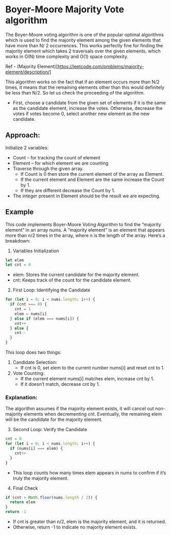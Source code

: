 # Boyer-Moore Majority Vote algorithm

The Boyer-Moore voting algorithm is one of the popular optimal algorithms which is used to find the majority element among the given elements that have more than N/ 2 occurrences. This works perfectly fine for finding the majority element which takes 2 traversals over the given elements, which works in O(N) time complexity and O(1) space complexity.

Ref - (Majority Element)[https://leetcode.com/problems/majority-element/description/]

This algorithm works on the fact that if an element occurs more than N/2 times, it means that the remaining elements other than this would definitely be less than N/2. So let us check the proceeding of the algorithm.

- First, choose a candidate from the given set of elements if it is the same as the candidate element, increase the votes. Otherwise, decrease the votes if votes become 0, select another new element as the new candidate.

## Approach:

Initialize 2 variables:

- Count – for tracking the count of element
- Element – for which element we are counting
- Traverse through the given array.
  - If Count is 0 then store the current element of the array as Element.
  - If the current element and Element are the same increase the Count by 1.
  - If they are different decrease the Count by 1.
- The integer present in Element should be the result we are expecting.

## Example

This code implements Boyer-Moore Voting Algorithm to find the “majority element” in an array nums. A “majority element” is an element that appears more than n/2 times in the array, where n is the length of the array. Here’s a breakdown:

1. Variables Initialization

```javascript
let elem
let cnt = 0
```

- elem: Stores the current candidate for the majority element.
- cnt: Keeps track of the count for the candidate element.

2. First Loop: Identifying the Candidate

```javascript
for (let i = 0; i < nums.length; i++) {
  if (cnt === 0) {
    cnt = 1
    elem = nums[i]
  } else if (elem === nums[i]) {
    cnt++
  } else {
    cnt--
  }
}
```

This loop does two things:

1. Candidate Selection:
   - If cnt is 0, set elem to the current number nums[i] and reset cnt to 1.
2. Vote Counting:
   - If the current element nums[i] matches elem, increase cnt by 1.
   - If it doesn’t match, decrease cnt by 1.

### Explanation:

The algorithm assumes if the majority element exists, it will cancel out non-majority elements when decrementing cnt. Eventually, the remaining elem will be the candidate for the majority element.

3. Second Loop: Verify the Candidate

```javascript
cnt = 0
for (let i = 0; i < nums.length; i++) {
  if (nums[i] === elem) {
    cnt++
  }
}
```

- This loop counts how many times elem appears in nums to confirm if it’s truly the majority element.

4. Final Check

```javascript
if (cnt > Math.floor(nums.length / 2)) {
  return elem
}
return -1
```

- If cnt is greater than n/2, elem is the majority element, and it is returned.
- Otherwise, return -1 to indicate no majority element exists.
